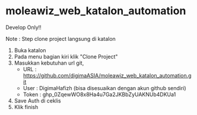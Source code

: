# moleawiz_web_katalon_automation

Develop Only!!

Note :
Step clone project langsung di katalon

1. Buka katalon
2. Pada menu bagian kiri klik "Clone Project"
3. Masukkan kebutuhan url git,
   - URL        : https://github.com/digimaASIA/moleawiz_web_katalon_automation.git
   - User       : DigimaHafizh (bisa disesuaikan dengan akun github sendiri)
   - Token      : 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
4. Save Auth di ceklis
5. Klik finish
